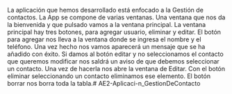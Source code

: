 La aplicación que hemos desarrollado está enfocado a la Gestión de contactos. 
La App se compone de varias ventanas. 
Una ventana que nos da la bienvenida y que pulsado vamos a la ventana principal.
La ventana principal hay tres botones, para agregar usuario, eliminar y editar. 
El botón para agregar nos lleva a la ventana donde se ingresa el nombre y el teléfono. Una vez hecho nos vamos aparecerá un mensaje que se ha añadido con éxito. 
Si damos al botón editar y no seleccionamos el contacto que queremos modificar  nos saldrá un aviso de que debemos seleccionar un contacto. Una vez de hacerla nos abre la ventana de Editar. 
Con el botón eliminar seleccionando un contacto eliminamos ese elemento. 
El botón borrar nos borra toda la tabla.# AE2-Aplicaci-n_GestionDeContacto
